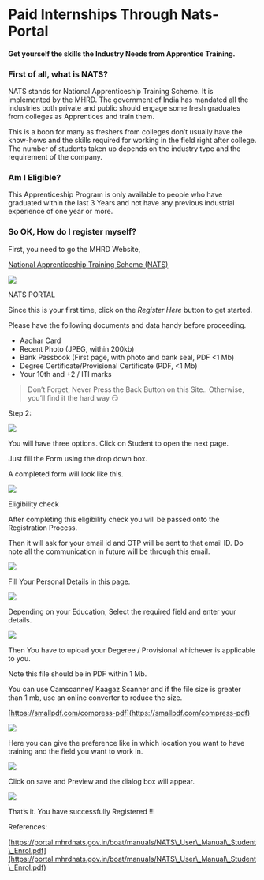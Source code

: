 # Paid Internships Through Nats-Portal

#### Get yourself the skills the Industry Needs from Apprentice Training.

### First of all, what is NATS?

NATS stands for National Apprenticeship Training Scheme. It is implemented by the MHRD. The government of India has mandated all the industries both private and public should engage some fresh graduates from colleges as Apprentices and train them.

This is a boon for many as freshers from colleges don’t usually have the know-hows and the skills required for working in the field right after college. The number of students taken up depends on the industry type and the requirement of the company.

### Am I Eligible?

This Apprenticeship Program is only available to people who have graduated within the last 3 Years and not have any previous industrial experience of one year or more.

### So OK, How do I register myself?

First, you need to go the MHRD Website,

[National Apprenticeship Training Scheme (NATS)](https://www.mhrdnats.gov.in/)

![](https://miro.medium.com/max/875/1\*C\_II\_2V9t7qliLvTmYz7xg.png)

NATS PORTAL

Since this is your first time, click on the _Register Here_ button to get started.

Please have the following documents and data handy before proceeding.

* Aadhar Card
* Recent Photo (JPEG, within 200kb)
* Bank Passbook (First page, with photo and bank seal, PDF <1 Mb)
* Degree Certificate/Provisional Certificate (PDF, <1 Mb)
* Your 10th and +2 / ITI marks

> Don’t Forget, Never Press the Back Button on this Site.. Otherwise, you’ll find it the hard way 😏

Step 2:

![](https://miro.medium.com/max/875/1\*EpSBP3Mx2rjVmxWUyeqj2Q.png)

You will have three options. Click on Student to open the next page.

Just fill the Form using the drop down box.

A completed form will look like this.

![](https://miro.medium.com/max/875/1\*J\_ZAFw7vXBPqXLGMK0Rnpw.png)

Eligibility check

After completing this eligibility check you will be passed onto the Registration Process.

Then it will ask for your email id and OTP will be sent to that email ID. Do note all the communication in future will be through this email.

![](https://miro.medium.com/max/875/1\*-9Gd98ImGAxMXy\_2zNl3aw.png)

Fill Your Personal Details in this page.

![](https://miro.medium.com/max/875/1\*wxV-1-9TKb8ZAKOlx43\_Zw.png)

Depending on your Education, Select the required field and enter your details.

![](https://miro.medium.com/max/875/1\*pbakoFsvN-vWLDHblcqusA.png)

Then You have to upload your Degeree / Provisional whichever is applicable to you.

Note this file should be in PDF within 1 Mb.

You can use Camscanner/ Kaagaz Scanner and if the file size is greater than 1 mb, use an online converter to reduce the size.

[https://smallpdf.com/compress-pdf](https://smallpdf.com/compress-pdf)

![](https://miro.medium.com/max/875/1\*2xyT\_CMCYr0lJJ1BDMANEg.png)

Here you can give the preference like in which location you want to have training and the field you want to work in.

![](https://miro.medium.com/max/875/1\*Ruj\_RZi\_6SqgHQ93feEAhg.png)

Click on save and Preview and the dialog box will appear.

![](https://miro.medium.com/max/875/1\*FJKzc7xHArh1C\_S612Q\_ZA.png)

That’s it. You have successfully Registered !!!

References:

[https://portal.mhrdnats.gov.in/boat/manuals/NATS\_User\_Manual\_Student\_Enrol.pdf](https://portal.mhrdnats.gov.in/boat/manuals/NATS\_User\_Manual\_Student\_Enrol.pdf)

